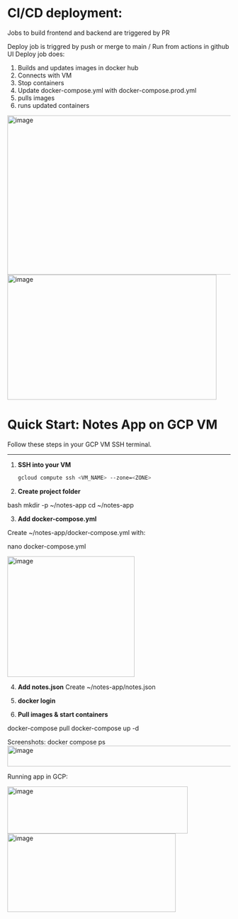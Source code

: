 # CI/CD deployment:

Jobs to build frontend and backend are triggered by PR

Deploy job is triggred by push or merge to main / Run from actions in github UI
Deploy job does:
1. Builds and updates images in docker hub
2. Connects with VM
3. Stop containers
4. Update docker-compose.yml with docker-compose.prod.yml
5. pulls images
6. runs updated containers

<img width="724" height="359" alt="image" src="https://github.com/user-attachments/assets/77782456-5dc9-4b80-a832-fafc743f15a1" />

<img width="472" height="282" alt="image" src="https://github.com/user-attachments/assets/8df478f3-3046-46ea-aa97-bf7993cc2f83" />



# Quick Start: Notes App on GCP VM

Follow these steps in your GCP VM SSH terminal.

---

1. **SSH into your VM**  
   ```bash
   gcloud compute ssh <VM_NAME> --zone=<ZONE>

2. **Create project folder**

bash
mkdir -p ~/notes-app
cd ~/notes-app

3. **Add docker-compose.yml**

Create ~/notes-app/docker-compose.yml with:

nano docker-compose.yml

<img width="287" height="272" alt="image" src="https://github.com/user-attachments/assets/cca693bd-52e1-489d-a0d8-e308d29c4fd9" />


4. **Add notes.json**
Create ~/notes-app/notes.json

5. **docker login**

6. **Pull images & start containers**

docker-compose pull
docker-compose up -d


Screenshots:
docker compose ps
<img width="913" height="47" alt="image" src="https://github.com/user-attachments/assets/9da90fc8-9581-4af5-923b-29b202a9b3e2" />

Running app in GCP:

<img width="407" height="106" alt="image" src="https://github.com/user-attachments/assets/01059049-7064-46d2-b844-fc2769236dfd" />

<img width="380" height="177" alt="image" src="https://github.com/user-attachments/assets/2ffdfa9d-7438-439b-af3d-f71ca068952a" />

